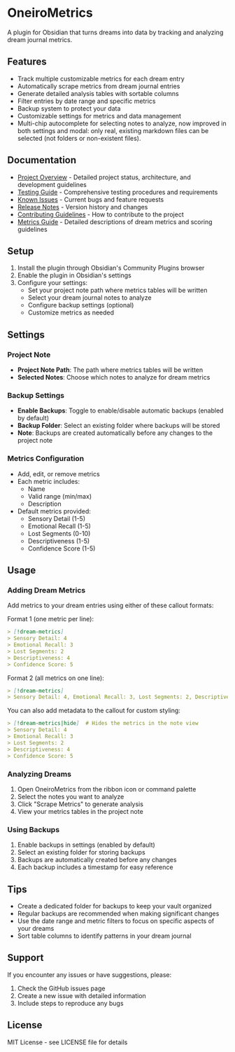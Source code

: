 # OneiroMetrics

A plugin for Obsidian that turns dreams into data by tracking and analyzing dream journal metrics.

## Features

- Track multiple customizable metrics for each dream entry
- Automatically scrape metrics from dream journal entries
- Generate detailed analysis tables with sortable columns
- Filter entries by date range and specific metrics
- Backup system to protect your data
- Customizable settings for metrics and data management
- Multi-chip autocomplete for selecting notes to analyze, now improved in both settings and modal: only real, existing markdown files can be selected (not folders or non-existent files).

## Documentation

- [Project Overview](docs/PROJECT_OVERVIEW.md) - Detailed project status, architecture, and development guidelines
- [Testing Guide](docs/TESTING.md) - Comprehensive testing procedures and requirements
- [Known Issues](docs/ISSUES.md) - Current bugs and feature requests
- [Release Notes](CHANGELOG.md) - Version history and changes
- [Contributing Guidelines](CONTRIBUTING.md) - How to contribute to the project
- [Metrics Guide](docs/METRICS.md) - Detailed descriptions of dream metrics and scoring guidelines

## Setup

1. Install the plugin through Obsidian's Community Plugins browser
2. Enable the plugin in Obsidian's settings
3. Configure your settings:
   - Set your project note path where metrics tables will be written
   - Select your dream journal notes to analyze
   - Configure backup settings (optional)
   - Customize metrics as needed

## Settings

### Project Note
- **Project Note Path**: The path where metrics tables will be written
- **Selected Notes**: Choose which notes to analyze for dream metrics

### Backup Settings
- **Enable Backups**: Toggle to enable/disable automatic backups (enabled by default)
- **Backup Folder**: Select an existing folder where backups will be stored
- **Note**: Backups are created automatically before any changes to the project note

### Metrics Configuration
- Add, edit, or remove metrics
- Each metric includes:
  - Name
  - Valid range (min/max)
  - Description
- Default metrics provided:
  - Sensory Detail (1-5)
  - Emotional Recall (1-5)
  - Lost Segments (0-10)
  - Descriptiveness (1-5)
  - Confidence Score (1-5)

## Usage

### Adding Dream Metrics
Add metrics to your dream entries using either of these callout formats:

Format 1 (one metric per line):
```markdown
> [!dream-metrics]
> Sensory Detail: 4
> Emotional Recall: 3
> Lost Segments: 2
> Descriptiveness: 4
> Confidence Score: 5
```

Format 2 (all metrics on one line):
```markdown
> [!dream-metrics]
> Sensory Detail: 4, Emotional Recall: 3, Lost Segments: 2, Descriptiveness: 4, Confidence Score: 5
```

You can also add metadata to the callout for custom styling:
```markdown
> [!dream-metrics|hide]  # Hides the metrics in the note view
> Sensory Detail: 4
> Emotional Recall: 3
> Lost Segments: 2
> Descriptiveness: 4
> Confidence Score: 5
```

### Analyzing Dreams
1. Open OneiroMetrics from the ribbon icon or command palette
2. Select the notes you want to analyze
3. Click "Scrape Metrics" to generate analysis
4. View your metrics tables in the project note

### Using Backups
1. Enable backups in settings (enabled by default)
2. Select an existing folder for storing backups
3. Backups are automatically created before any changes
4. Each backup includes a timestamp for easy reference

## Tips
- Create a dedicated folder for backups to keep your vault organized
- Regular backups are recommended when making significant changes
- Use the date range and metric filters to focus on specific aspects of your dreams
- Sort table columns to identify patterns in your dream journal

## Support
If you encounter any issues or have suggestions, please:
1. Check the GitHub issues page
2. Create a new issue with detailed information
3. Include steps to reproduce any bugs

## License
MIT License - see LICENSE file for details 